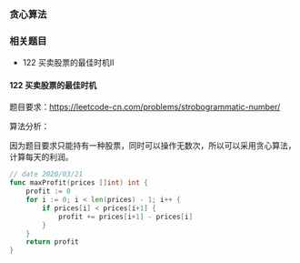 ### 贪心算法



### 相关题目

- 122 买卖股票的最佳时机II



#### 122 买卖股票的最佳时机

题目要求：https://leetcode-cn.com/problems/strobogrammatic-number/

算法分析：

因为题目要求只能持有一种股票，同时可以操作无数次，所以可以采用贪心算法，计算每天的利润。

```go
// date 2020/03/21
func maxProfit(prices []int) int {
    profit := 0
    for i := 0; i < len(prices) - 1; i++ {
        if prices[i] < prices[i+1] {
            profit += prices[i+1] - prices[i]
        }
    }
    return profit
}
```

